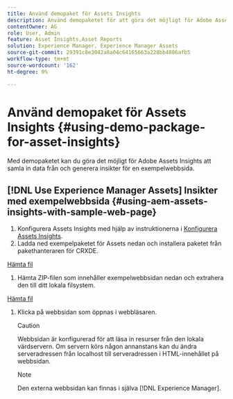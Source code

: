 ```yaml
---
title: Använd demopaket för Assets Insights
description: Använd demopaketet för att göra det möjligt för Adobe Assets Insights att hämta in data från och generera insikter för en webbsida.
contentOwner: AG
role: User, Admin
feature: Asset Insights,Asset Reports
solution: Experience Manager, Experience Manager Assets
source-git-commit: 29391c8e3042a8a04c64165663a228bb4886afb5
workflow-type: tm+mt
source-wordcount: '162'
ht-degree: 0%

---
```


# Använd demopaket för Assets Insights {#using-demo-package-for-asset-insights}

Med demopaketet kan du göra det möjligt för Adobe Assets Insights att samla in data från och generera insikter för en exempelwebbsida.

## [!DNL Use Experience Manager Assets] Insikter med exempelwebbsida  {#using-aem-assets-insights-with-sample-web-page}

1. Konfigurera Assets Insights med hjälp av instruktionerna i [Konfigurera Assets Insights](configure-asset-insights.md).
1. Ladda ned exempelpaketet för Assets nedan och installera paketet från pakethanteraren för CRXDE.

[Hämta fil](assets/insightsdemo.zip)

1. Hämta ZIP-filen som innehåller exempelwebbsidan nedan och extrahera den till ditt lokala filsystem.

[Hämta fil](assets/demosite.zip)

1. Klicka på webbsidan som öppnas i webbläsaren.

   >[!CAUTION]
   >
   >Webbsidan är konfigurerad för att läsa in resurser från den lokala värdservern. Om servern körs någon annanstans kan du ändra serveradressen från localhost till serveradressen i HTML-innehållet på webbsidan.

   >[!NOTE]
   >
   >Den externa webbsidan kan finnas i själva [!DNL Experience Manager].
